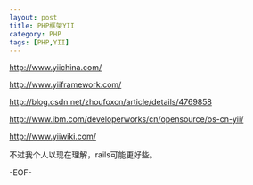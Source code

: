 ```yaml
---
layout: post
title: PHP框架YII
category: PHP
tags: [PHP,YII]
---
```


<http://www.yiichina.com/>

<http://www.yiiframework.com/>

<http://blog.csdn.net/zhoufoxcn/article/details/4769858>

<http://www.ibm.com/developerworks/cn/opensource/os-cn-yii/>

<http://www.yiiwiki.com/>

不过我个人以现在理解，rails可能更好些。

-EOF-
